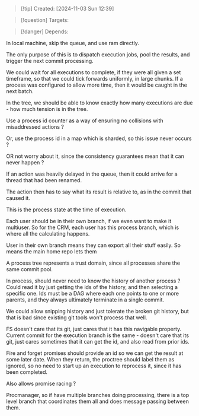 
>[!tip] Created: [2024-11-03 Sun 12:39]

>[!question] Targets: 

>[!danger] Depends: 

In local machine, skip the queue, and use ram directly.

The only purpose of this is to dispatch execution jobs, pool the results, and trigger the next commit processing.

We could wait for all executions to complete, if they were all given a set timeframe, so that we could tick forwards uniformly, in large chunks.  If a process was configured to allow more time, then it would be caught in the next batch.

In the tree, we should be able to know exactly how many executions are due - how much tension is in the tree.

Use a process id counter as a way of ensuring no collisions with misaddressed actions ?

Or, use the process id in a map which is sharded, so this issue never occurs ?

OR not worry about it, since the consistency guarantees mean that it can never happen ?

If an action was heavily delayed in the queue, then it could arrive for a thread that had been renamed.

The action then has to say what its result is relative to, as in the commit that caused it.

This is the process state at the time of execution.  

Each user should be in their own branch, if we even want to make it multiuser.
So for the CRM, each user has this process branch, which is where all the calculating happens.

User in their own branch means they can export all their stuff easily.
So means the main home repo lets them 

A process tree represents a trust domain, since all processes share the same commit pool.

In process, should never need to know the history of another process ?
Could read it by just getting the ids of the history, and then selecting a specific one.
Ids must be a DAG where each one points to one or more parents, and they always ultimately terminate in a single commit.

We could allow snipping history and just tolerate the broken git history, but that is bad since existing git tools won't process that well.

FS doesn't care that its git, just cares that it has this navigable property.
Current commit for the execution branch is the same - doesn't care that its git, just cares sometimes that it can get the id, and also read from prior ids.

Fire and forget promises should provide an id so we can get the result at some later date.
When they return, the proctree should label them as ignored, so no need to start up an execution to reprocess it, since it has been completed.

Also allows promise racing ?

Procmanager, so if have multiple branches doing processing, there is a top level branch that coordinates them all and does message passing between them.